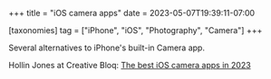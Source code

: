 +++
title = "iOS camera apps"
date = 2023-05-07T19:39:11-07:00

[taxonomies]
tag = ["iPhone", "iOS", "Photography", "Camera"]
+++

Several alternatives to iPhone's built-in Camera app.

<!-- more -->

Hollin Jones at Creative Bloq: [The best iOS camera apps in 2023](https://www.creativebloq.com/buying-guides/best-ios-camera-apps)

